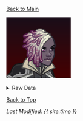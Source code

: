 [Back to Main](index.md)

![Profile Picture](images/portrait_fen.png)

<details><summary markdown="span">Raw Data</summary>
<p>
This is raw data. Blah blah blah.

<pre>
{
    "effect_define":{
        "id": 1295,
        "flavour_text": "",
        "description": {
            "desc": "$(source_hero) increases the damage of adjacent Champions by $(amount)%."
        },
        "effect_keys": [
            {
                "effect_string": "hero_dps_multiplier_mult,400",
                "targets": [
                    "adj"
                ]
            }
        ],
        "requirements": "",
        "graphic_id": 17142,
        "properties": {
            "is_formation_ability": true,
            "owner_use_outgoing_description": true
        }
    }
}
</pre>
</p>
</details>

[Back to Top](#top)

*Last Modified: {{ site.time }}*